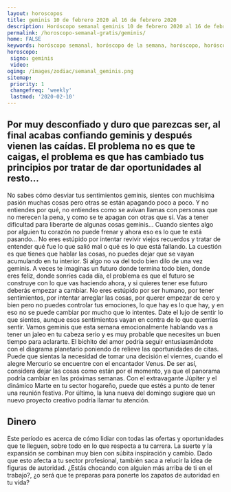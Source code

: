 ```yaml
---
layout: horoscopos
title: geminis 10 de febrero 2020 al 16 de febrero 2020 
description: Horóscopo semanal geminis 10 de febrero 2020 al 16 de febrero 2020. Por muy desconfiado y duro que parezcas ser, al final acabas confiando geminis y después vienen las caídas. El problema no es que te caigas, el problema es que has cambiado tus principios por tratar de dar oportunidades al resto…
permalink: /horoscopo-semanal-gratis/geminis/
home: FALSE
keywords: horóscopo semanal, horóscopo de la semana, horóscopo, horóscopo gratis,horóscopos, horóscopo esperanza gracia, horoscopos geminis la semana, horóscopos gratis, Tarot, Astrologia, Zodíaco, geminis, horoscopo gratis, semanal
horoscopo:
 signo: geminis
 video:  
ogimg: /images/zodiac/semanal_geminis.png
sitemap:
 priority: 1
 changefreq: 'weekly'
 lastmod: '2020-02-10'
---
```




## Por muy desconfiado y duro que parezcas ser, al final acabas confiando geminis y después vienen las caídas. El problema no es que te caigas, el problema es que has cambiado tus principios por tratar de dar oportunidades al resto…

No sabes cómo desviar tus sentimientos geminis, sientes con muchísima pasión muchas cosas pero otras se están apagando poco a poco. Y no entiendes por qué, no entiendes como se avivan llamas con personas que no merecen la pena, y como se te apagan con otras que sí. Vas a tener dificultad para liberarte de algunas cosas geminis… Cuando sientes algo por alguien tu corazón no puede frenar y ahora eso es lo que te está pasando… No eres estúpido por intentar revivir viejos recuerdos y tratar de entender qué fue lo que salió mal o qué es lo que está fallando. La cuestión es que tienes que hablar las cosas, no puedes dejar que se vayan acumulando en tu interior. Si algo no va del todo bien dilo de una vez geminis. A veces te imaginas un futuro donde termina todo bien, donde eres feliz, donde sonríes cada día, el problema es que el futuro se construye con lo que vas haciendo ahora, y si quieres tener ese futuro deberás empezar a cambiar. No eres estúpido por ser humano, por tener sentimientos, por intentar arreglar las cosas, por querer empezar de cero y bien pero no puedes controlar tus emociones, lo que hay es lo que hay, y en eso no se puede cambiar por mucho que lo intentes. Date el lujo de sentir lo que sientes, aunque esos sentimientos vayan en contra de lo que querrías sentir. Vamos geminis que esta semana emocionalmente hablando vas a tener un jaleo en tu cabeza serio y es muy probable que necesites un buen tiempo para aclararte.
El bichito del amor podría seguir entusiasmándote con el diagrama planetario poniendo de relieve las oportunidades de citas. Puede que sientas la necesidad de tomar una decisión el viernes, cuando el alegre Mercurio se encuentre con el encantador Venus. De ser así, considera dejar las cosas como están por el momento, ya que el panorama podría cambiar en las próximas semanas. Con el extravagante Júpiter y el dinámico Marte en tu sector hogareño, puede que estés a punto de tener una reunión festiva. Por último, la luna nueva del domingo sugiere que un nuevo proyecto creativo podría llamar tu atención.

## Dinero

Este período es acerca de cómo lidiar con todas las ofertas y oportunidades que te lleguen, sobre todo en lo que respecta a tu carrera. La suerte y la expansión se combinan muy bien con súbita inspiración y cambio. Dado que esto afecta a tu sector profesional, también saca a relucir la idea de figuras de autoridad. ¿Estás chocando con alguien más arriba de ti en el trabajo?, ¿o será que te preparas para ponerte los zapatos de autoridad en tu vida?